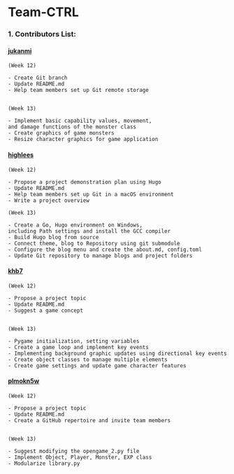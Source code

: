 # Team-CTRL

### 1. Contributors List:
#### [jukanmi](https://github.com/jukanmi)

	(Week 12)
	
	- Create Git branch
	- Update README.md
	- Help team members set up Git remote storage
	
	
	(Week 13)
	
	- Implement basic capability values, movement, 
	and damage functions of the monster class
	- Create graphics of game monsters
	- Resize character graphics for game application
	
	
#### [highlees](https://github.com/highlees)

	(Week 12)
	
	- Propose a project demonstration plan using Hugo
	- Update README.md
	- Help team members set up Git in a macOS environment
	- Write a project overview
	
	(Week 13)
	
	- Create a Go, Hugo environment on Windows, 
	including Path settings and install the GCC compiler
	- Build Hugo blog from source
	- Connect theme, blog to Repository using git submodule
	- Configure the blog menu and create the about.md, config.toml
	- Update Git repository to manage blogs and project folders
	
	
#### [khb7](https://github.com/khb7)

	(Week 12)
	
	- Propose a project topic
	- Update README.md
	- Suggest a game concept
	
	
	(Week 13)
	
	- Pygame initialization, setting variables
	- Create a game loop and implement key events
	- Implementing background graphic updates using directional key events
	- Create object classes to manage multiple elements
	- Create game settings and update game character features
	

#### [plmokn5w](https://github.com/plmokn5w)

	(Week 12)
	
	- Propose a project topic
	- Update README.md
	- Create a GitHub repertoire and invite team members
	
	
	(Week 13)
	
	- Suggest modifying the opengame_2.py file
	- Implement Object, Player, Monster, EXP class
	- Modularize library.py